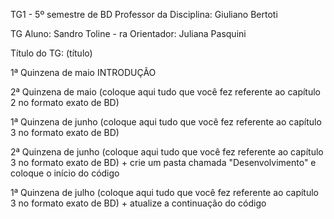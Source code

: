 TG1 - 5º semestre de BD
Professor da Disciplina: Giuliano Bertoti

TG
Aluno: Sandro Toline - ra Orientador: Juliana Pasquini

Título do TG: (título)

1ª Quinzena de maio
INTRODUÇÃO

2ª Quinzena de maio
(coloque aqui tudo que você fez referente ao capítulo 2 no formato exato de BD)

1ª Quinzena de junho
(coloque aqui tudo que você fez referente ao capítulo 3 no formato exato de BD)

2ª Quinzena de junho
(coloque aqui tudo que você fez referente ao capítulo 3 no formato exato de BD) + crie um pasta chamada "Desenvolvimento" e coloque o início do código

1ª Quinzena de julho
(coloque aqui tudo que você fez referente ao capítulo 3 no formato exato de BD) + atualize a continuação do código
